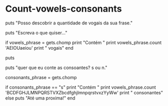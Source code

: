# Count-vowels-consonants

puts "Posso descobrir a quantidade de vogais da sua frase."

puts "Escreva o que quiser..."

if vowels_phrase = gets.chomp
    print "Contém "
    print vowels_phrase.count 'AEIOUaeiou'
    print " vogais"
end

puts

puts "quer que eu conte as consoantes? s ou n."

consonants_phrase = gets.chomp

if consonants_phrase == "s"
    print "Contém "
    print vowels_phrase.count 'BCDFGHJLMNPQRSTVXZbcdfghjlmnpqrstvxzYyWw'
    print " consonantes"
else
    puts "Até uma proxima!"
end
